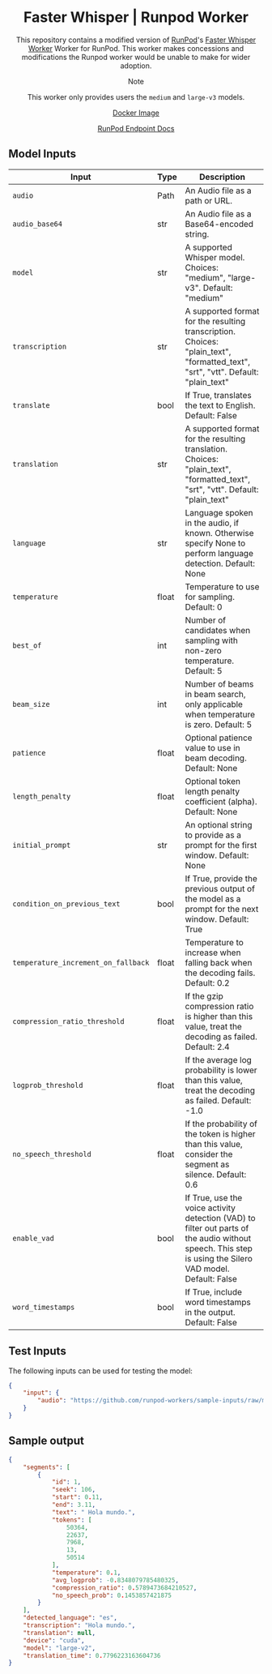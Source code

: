 <div align="center">

<h1>Faster Whisper | Runpod Worker</h1>

This repository contains a modified version of [RunPod](https://runpod.io)'s [Faster Whisper Worker](https://github.com/runpod-workers/worker-faster_whisper) Worker for RunPod. This worker makes concessions and modifications the Runpod worker would be unable to make for wider adoption.

> [!NOTE]
> This worker only provides users the `medium` and `large-v3` models. 

[Docker Image](https://github.com/partyhatgg/runpod-faster-whisper)

[RunPod Endpoint Docs](https://docs.runpod.io/serverless/endpoints/overview)

</div>

## Model Inputs

| Input                               | Type  | Description                                                                                                                                              |
|-------------------------------------|-------|----------------------------------------------------------------------------------------------------------------------------------------------------------|
| `audio`                             | Path  | An Audio file as a path or URL.                                                                                                                          |
| `audio_base64`                      | str   | An Audio file as a Base64-encoded string.                                                                                                                |
| `model`                             | str   | A supported Whisper model. Choices: "medium", "large-v3". Default: "medium"                                                                              |
| `transcription`                     | str   | A supported format for the resulting transcription. Choices: "plain_text", "formatted_text", "srt", "vtt". Default: "plain_text"                         |
| `translate`                         | bool  | If True, translates the text to English. Default: False                                                                                                  |
| `translation`                       | str   | A supported format for the resulting translation. Choices: "plain_text", "formatted_text", "srt", "vtt". Default: "plain_text"                           |
| `language`                          | str   | Language spoken in the audio, if known. Otherwise specify None to perform language detection. Default: None                                              |
| `temperature`                       | float | Temperature to use for sampling. Default: 0                                                                                                              |
| `best_of`                           | int   | Number of candidates when sampling with non-zero temperature. Default: 5                                                                                 |
| `beam_size`                         | int   | Number of beams in beam search, only applicable when temperature is zero. Default: 5                                                                     |
| `patience`                          | float | Optional patience value to use in beam decoding. Default: None                                                                                           |
| `length_penalty`                    | float | Optional token length penalty coefficient (alpha). Default: None                                                                                         |
| `initial_prompt`                    | str   | An optional string to provide as a prompt for the first window. Default: None                                                                            |
| `condition_on_previous_text`        | bool  | If True, provide the previous output of the model as a prompt for the next window. Default: True                                                         |
| `temperature_increment_on_fallback` | float | Temperature to increase when falling back when the decoding fails. Default: 0.2                                                                          |
| `compression_ratio_threshold`       | float | If the gzip compression ratio is higher than this value, treat the decoding as failed. Default: 2.4                                                      |
| `logprob_threshold`                 | float | If the average log probability is lower than this value, treat the decoding as failed. Default: -1.0                                                     |
| `no_speech_threshold`               | float | If the probability of the token is higher than this value, consider the segment as silence. Default: 0.6                                                 |
| `enable_vad`                        | bool  | If True, use the voice activity detection (VAD) to filter out parts of the audio without speech. This step is using the Silero VAD model. Default: False |
| `word_timestamps`                   | bool  | If True, include word timestamps in the output. Default: False                                                                                           |

## Test Inputs

The following inputs can be used for testing the model:

```json
{
    "input": {
        "audio": "https://github.com/runpod-workers/sample-inputs/raw/main/audio/gettysburg.wav"
    }
}
```

## Sample output
```json
{
    "segments": [
        {
            "id": 1,
            "seek": 106,
            "start": 0.11,
            "end": 3.11,
            "text": " Hola mundo.",
            "tokens": [
                50364,
                22637,
                7968,
                13,
                50514
            ],
            "temperature": 0.1,
            "avg_logprob": -0.8348079785480325,
            "compression_ratio": 0.5789473684210527,
            "no_speech_prob": 0.1453857421875
        }
    ],
    "detected_language": "es",
    "transcription": "Hola mundo.",
    "translation": null,
    "device": "cuda",
    "model": "large-v2",
    "translation_time": 0.7796223163604736
}
```
